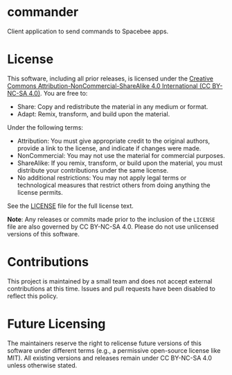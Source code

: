 # commander
Client application to send commands to Spacebee apps.

# License
This software, including all prior releases, is licensed under the [Creative Commons Attribution-NonCommercial-ShareAlike 4.0 International (CC BY-NC-SA 4.0)](https://creativecommons.org/licenses/by-nc-sa/4.0/). You are free to:
- Share: Copy and redistribute the material in any medium or format.
- Adapt: Remix, transform, and build upon the material.

Under the following terms:
- Attribution: You must give appropriate credit to the original authors, provide a link to the license, and indicate if changes were made.
- NonCommercial: You may not use the material for commercial purposes.
- ShareAlike: If you remix, transform, or build upon the material, you must distribute your contributions under the same license.
- No additional restrictions: You may not apply legal terms or technological measures that restrict others from doing anything the license permits.

See the [LICENSE](./LICENSE) file for the full license text.

**Note**: Any releases or commits made prior to the inclusion of the `LICENSE` file are also governed by CC BY-NC-SA 4.0. Please do not use unlicensed versions of this software.

# Contributions
This project is maintained by a small team and does not accept external contributions at this time. Issues and pull requests have been disabled to reflect this policy.

# Future Licensing
The maintainers reserve the right to relicense future versions of this software under different terms (e.g., a permissive open-source license like MIT). All existing versions and releases remain under CC BY-NC-SA 4.0 unless otherwise stated.
